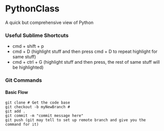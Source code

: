 # PythonClass
A quick but comprehensive view of Python

### Useful Sublime Shortcuts
* cmd + shift + p
* cmd + D (highlight stuff and then press cmd + D to repeat highlight for same stuff)
* cmd + ctrl + G (highlight stuff and then press, the rest of same stuff will be highlighted)

### Git Commands
#### Basic Flow
```
git clone # Get the code base
git checkout -b myNewBranch #
git add .
git commit -m "commit message here"
git push (git may tell to set up remote branch and give you the command for it)
```